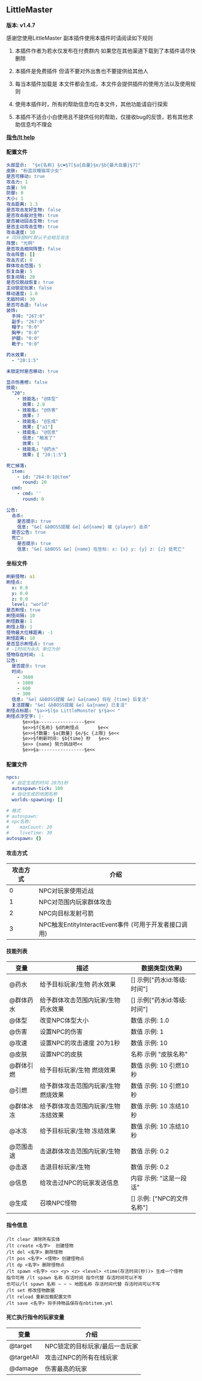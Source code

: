 ## LittleMaster

**版本: v1.4.7**

感谢您使用LittleMaster 副本插件使用本插件时请阅读如下规则
1. 本插件作者为若水仅发布在付费群内 如果您在其他渠道下载到了本插件请尽快删除

2. 本插件是免费插件 但请不要对外出售也不要提供给其他人

3. 每当本插件加载是 本文件都会生成，本文件会提供插件的使用方法以及使用规则

4. 使用本插件时，所有的帮助信息均在本文件，其他功能请自行探索

5. 本插件不适合小白使用且不提供任何的帮助，仅接收bug的反馈，若有其他求助信息均不理会

   

**<u>指令/lt help</u>** 

#### 配置文件

```yaml
头部显示:  "§e{名称} §c❤§7[§a{血量}§e/§b{最大血量}§7]"
皮肤: "粉蓝双瞳猫耳少女"
是否可移动: true
攻击力: 1
血量: 50
防御: 0
大小: 1
攻击距离: 1.3
是否攻击友好生物: false
是否攻击敌对生物: true
是否被动回击生物: true
是否主动攻击生物: true
攻击速度: 10
# 同阵营NPC默认不会相互攻击
阵营: "光明"
是否攻击相同阵营: false
攻击阵营: []
攻击方式: 0
群体攻击范围: 5
恢复血量: 5
恢复间隔: 20
是否仅脱战恢复: true
主动锁定玩家: false
移动速度: 1.6
无敌时间: 30
是否可击退: false
装饰:
  手持: "267:0"
  副手: "267:0"
  帽子: "0:0"
  胸甲: "0:0"
  护腿: "0:0"
  靴子: "0:0"

药水效果:
  - "20:1:5"

未锁定时是否移动: true

显示伤害榜: false
技能:
  "20":
    - 技能名: "@体型"
      效果: 2.0
    - 技能名: "@伤害"
      效果: 7
    - 技能名: "@生成"
      效果: ["a1"]
    - 技能名: "@信息"
      信息: "触发了"
      效果: 1
    - 技能名: "@药水"
      效果: [ "20:1:5"]

死亡掉落:
  item:
    - id: "264:0:1@item"
      round: 20
  cmd:
    - cmd: ''
      round: 0

公告:
  击杀:
    是否提示: true
    信息: "&e[ &bBOSS提醒 &e] &d{name} 被 {player} 击杀"
  是否公告: true
  死亡:
    是否提示: true
    信息: "&e[ &bBOSS &e] {name} 在坐标: x: {x} y: {y} z: {z} 处死亡"


```
#### 坐标文件

```yaml
刷新怪物: a1
刷怪点:
  x: 0.0
  y: 0.0
  z: 0.0
  level: "world"
是否刷怪: true
刷怪间隔: 10
刷怪数量: 1
刷怪上限: 1
怪物最大位移距离: -1
刷怪距离: 18
是否显示刷怪点: true
# -1时间为永久 单位为秒
怪物存在时间: -1
公告:
  是否提示: true
  时间:
    - 3600
    - 1800
    - 600
    - 300
  信息: "&e[ &bBOSS提醒 &e] &a{name} 将在 {time} 后复活"
  复活提醒: "&e[ &bBOSS提醒 &e] &a{name} 已复活"
刷怪点标题: "§a>>§l§o LittleMonster §r§a<< "
刷怪点浮空字: |-
      §e>>§a-----------------§e<<
      §e>>§f{名称} §d的刷怪点       §e<<
      §e>>§f数量: §a{数量} §e/§c {上限} §e<<
      §e>>§f刷新时间: §b{time} 秒   §e<<
      §e>> {name} 努力挑战吧<<
      §e>>§a-----------------§e<<

```
#### 配置文件
```yaml
npcs:
  # 自定生成的时间 20为1秒
  autospawn-tick: 100
  # 自动生成的地图名称
  worlds-spawning: []

# 格式
# autospawn:
# npc名称:
#    maxCount: 20
#    liveTime: 30
autospawn: {}
```

#### 攻击方式

| 攻击方式 | 介绍                                                  |
| -------- | ----------------------------------------------------- |
| 0        | NPC对玩家使用近战                                     |
| 1        | NPC对范围内玩家群体攻击                               |
| 2        | NPC向目标发射弓箭                                     |
| 3        | NPC触发EntityInteractEvent事件 (可用于开发者接口调用) |

#### 技能列表

| 变量      | 描述                                 | 数据类型(效果)              |
| --------- | ------------------------------------ | --------------------------- |
| @药水     | 给予目标玩家/生物 药水效果           | [] 示例["药水id:等级:时间"] |
| @群体药水 | 给予群体攻击范围内玩家/生物 药水效果 | [] 示例["药水id:等级:时间"] |
| @体型     | 改变NPC体型大小                      | 数值 示例: 1.0              |
| @伤害     | 设置NPC的伤害                        | 数值 示例: 1                |
| @攻速     | 设置NPC的攻击速度 20为1秒            | 数值 示例: 10               |
| @皮肤     | 设置NPC的皮肤                        | 名称 示例  "皮肤名称"       |
| @群体引燃 | 给予目标玩家/生物 燃烧效果           | 数值 示例: 10 引燃10秒      |
| @引燃     | 给予群体攻击范围内玩家/生物 燃烧效果 | 数值 示例: 10 引燃10秒      |
| @群体冰冻 | 给予群体攻击范围内玩家/生物冻结效果  | 数值 示例: 10 冻结10秒      |
| @冰冻     | 给予目标玩家/生物 冻结效果           | 数值 示例: 10 冻结10秒      |
| @范围击退 | 击退群体攻击范围内玩家/生物          | 数值 示例: 0.2              |
| @击退     | 击退目标玩家/生物                    | 数值 示例: 0.2              |
| @信息     | 给攻击过NPC的玩家发送信息            | 内容 示例: "这是一段话"     |
| @生成     | 召唤NPC怪物                          | [] 示例: ["NPC的文件名称"]  |

#### 指令信息

```
/lt clear 清除所有实体  
/lt create <名字>  创建怪物  
/lt del <名字> 删除怪物  
/lt pos <名字> <怪物> 创建怪物点  
/lt dp <名字> 删除怪物点  
/lt spawn <名字> <x> <y> <z> <level> <time(存活时间(秒))> 生成一个怪物  
指令可用 /lt spawn 名称 存活时间 指令代替 存活时间可以不写
也可以/lt spawn 名称 ~ ~ ~ 地图名称 存活时间代替 存活时间可以不写
/lt set 修改怪物数据  
/lt reload 重新加载配置文件  
/lt save <名字> 将手持物品保存在nbtitem.yml
```


#### 死亡执行指令的玩家变量

| 变量       | 介绍                           |
| ---------- | ------------------------------ |
| @target    | NPC锁定的目标玩家/最后一击玩家 |
| @targetAll | 攻击过NPC的所有在线玩家        |
| @damage    | 伤害最高的玩家                 |